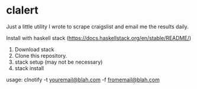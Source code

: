 # clalert
Just a little utility I wrote to scrape craigslist and email me the results daily.

Install with haskell stack (https://docs.haskellstack.org/en/stable/README/)

1. Download stack
2. Clone this repository.
3. stack setup (may not be necessary)
4. stack install

usage: clnotify -t youremail@blah.com -f fromemail@blah.com
